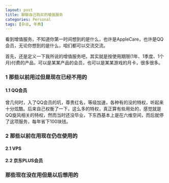 ```yaml
---
layout: post
title: 聊聊自己购买的增值服务
categories: Personal
tags: [杂谈, 年费]
---
```


看到增值服务，不知道你第一时间想到的是什么，也许是AppleCare，也许是QQ会员，无论你想到的是什么，咱们都可以交流交流。

首先，还是定义一下我所说的增值服务吧，其实就是按使用期限(1年、1季度、1个月)付费的产品，可以是某某产品的会员，也可以是某某游戏的月卡，很多很多。

### 1 那些以前用过但是现在已经不用的

#### 1.1 QQ会员

曾几何时，入了QQ会员的坑，尊贵红名，等级加速，各种有的没的特权，听起来十分炫酷。后来自己权衡了一下，这么多的特权，真正算有些用处的，感觉就是QQ旋风相关的特权，然而当时还没毕业，下东西基本上是在六维空间，而后就停了这项服务，每年省下100块钱。

### 2 那些以前在用现在仍在使用的

#### 2.1 VPS

#### 2.2 京东PLUS会员

### 那些现在没在用但是以后想用的
